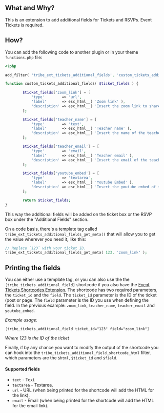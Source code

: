## What and Why?

This is an extension to add additional fields for Tickets and RSVPs. Event Tickets is required.

## How?

You can add the following code to another plugin or in your theme `functions.php` file:

```php
<?php

add_filter( 'tribe_ext_tickets_additional_fields', 'custom_tickets_additional_fields' );

function custom_tickets_additional_fields( $ticket_fields ) {

		$ticket_fields['zoom_link'] = [
			'type'        => 'url',
			'label'       => esc_html__( 'Zoom link' ),
			'description' => esc_html__( 'Insert the zoom link to share a link of the meeting.' ),
		];

		$ticket_fields['teacher_name'] = [
			'type'        => 'text',
			'label'       => esc_html__( 'Teacher name' ),
			'description' => esc_html__( 'Insert the name of the teacher or person hosting.' ),
		];

		$ticket_fields['teacher_email'] = [
			'type'        => 'email',
			'label'       => esc_html__( 'Teacher email' ),
			'description' => esc_html__( 'Insert the email of the teacher or person hosting.' ),
		];

		$ticket_fields['youtube_embed'] = [
			'type'        => 'textarea',
			'label'       => esc_html__( 'Youtube Embed' ),
			'description' => esc_html__( 'Insert the youtube embed of the video they have access to when they purchase the ticket.' ),
		];

		return $ticket_fields;
}

```

This way the additional fields will be added on the ticket box or the RSVP box under the "Additional Fields" section.

On a code basis, there's a template tag called `tribe_ext_tickets_additional_fields_get_meta()` that will allow you to get the value wherever you need it, like this:

```php
// Replace `123` with your ticket ID.
tribe_ext_tickets_additional_fields_get_meta( 123, 'zoom_link' );
```

## Printing the fields

You can either use a template tag, or you can also use the the `[tribe_tickets_additional_field]` shortcode if you also have the [Event Tickets Shortcodes Extension](https://theeventscalendar.com/extensions/event-tickets-shortcodes/). The shortcode has two required parameters, the `ticket_id` and the `field`. The `ticket_id` parameter is the ID of the ticket (post or page. The `field` parameter is the ID you use when defining the field. In the previous example: `zoom_link`, `teacher_name`, `teacher_email` and `youtube_embed`.

*Example usage:*

```
[tribe_tickets_additional_field ticket_id="123" field="zoom_link"]
```

_Where 123 is the ID of the ticket_

Finally, if by any chance you want to modify the output of the shortcode you can hook into the `tribe_tickets_additional_field_shortcode_html` filter, which parameters are the `$html`, `$ticket_id` and `$field`.

#### Supported fields

* `text` - Text.
* `textarea` - Textarea.
* `url` - URL (when being printed for the shortcode will add the HTML for the link).
* `email` - Email (when being printed for the shortcode will add the HTML for the email link).
